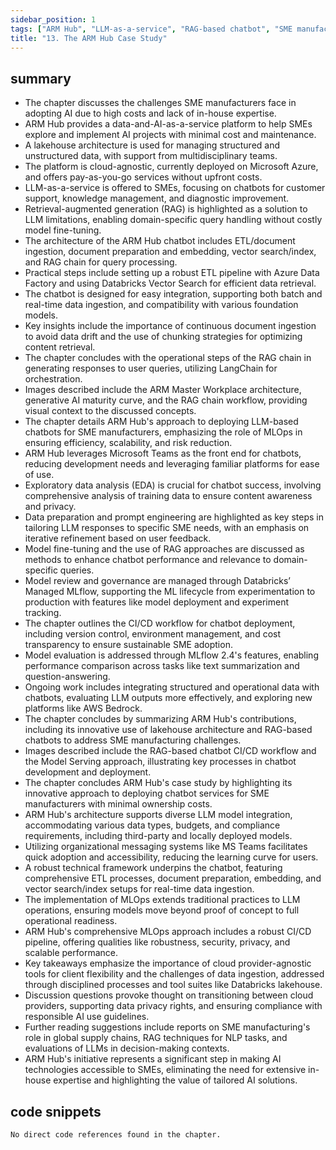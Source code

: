```yaml
---
sidebar_position: 1
tags: ["ARM Hub", "LLM-as-a-service", "RAG-based chatbot", "SME manufacturing", "Azure Databricks", "MLOps"]
title: "13. The ARM Hub Case Study"
---
```


## summary

- The chapter discusses the challenges SME manufacturers face in adopting AI due to high costs and lack of in-house expertise.
- ARM Hub provides a data-and-AI-as-a-service platform to help SMEs explore and implement AI projects with minimal cost and maintenance.
- A lakehouse architecture is used for managing structured and unstructured data, with support from multidisciplinary teams.
- The platform is cloud-agnostic, currently deployed on Microsoft Azure, and offers pay-as-you-go services without upfront costs.
- LLM-as-a-service is offered to SMEs, focusing on chatbots for customer support, knowledge management, and diagnostic improvement.
- Retrieval-augmented generation (RAG) is highlighted as a solution to LLM limitations, enabling domain-specific query handling without costly model fine-tuning.
- The architecture of the ARM Hub chatbot includes ETL/document ingestion, document preparation and embedding, vector search/index, and RAG chain for query processing.
- Practical steps include setting up a robust ETL pipeline with Azure Data Factory and using Databricks Vector Search for efficient data retrieval.
- The chatbot is designed for easy integration, supporting both batch and real-time data ingestion, and compatibility with various foundation models.
- Key insights include the importance of continuous document ingestion to avoid data drift and the use of chunking strategies for optimizing content retrieval.
- The chapter concludes with the operational steps of the RAG chain in generating responses to user queries, utilizing LangChain for orchestration.
- Images described include the ARM Master Workplace architecture, generative AI maturity curve, and the RAG chain workflow, providing visual context to the discussed concepts.
- The chapter details ARM Hub's approach to deploying LLM-based chatbots for SME manufacturers, emphasizing the role of MLOps in ensuring efficiency, scalability, and risk reduction.
- ARM Hub leverages Microsoft Teams as the front end for chatbots, reducing development needs and leveraging familiar platforms for ease of use.
- Exploratory data analysis (EDA) is crucial for chatbot success, involving comprehensive analysis of training data to ensure content awareness and privacy.
- Data preparation and prompt engineering are highlighted as key steps in tailoring LLM responses to specific SME needs, with an emphasis on iterative refinement based on user feedback.
- Model fine-tuning and the use of RAG approaches are discussed as methods to enhance chatbot performance and relevance to domain-specific queries.
- Model review and governance are managed through Databricks’ Managed MLflow, supporting the ML lifecycle from experimentation to production with features like model deployment and experiment tracking.
- The chapter outlines the CI/CD workflow for chatbot deployment, including version control, environment management, and cost transparency to ensure sustainable SME adoption.
- Model evaluation is addressed through MLflow 2.4's features, enabling performance comparison across tasks like text summarization and question-answering.
- Ongoing work includes integrating structured and operational data with chatbots, evaluating LLM outputs more effectively, and exploring new platforms like AWS Bedrock.
- The chapter concludes by summarizing ARM Hub's contributions, including its innovative use of lakehouse architecture and RAG-based chatbots to address SME manufacturing challenges.
- Images described include the RAG-based chatbot CI/CD workflow and the Model Serving approach, illustrating key processes in chatbot development and deployment.
- The chapter concludes ARM Hub's case study by highlighting its innovative approach to deploying chatbot services for SME manufacturers with minimal ownership costs.
- ARM Hub's architecture supports diverse LLM model integration, accommodating various data types, budgets, and compliance requirements, including third-party and locally deployed models.
- Utilizing organizational messaging systems like MS Teams facilitates quick adoption and accessibility, reducing the learning curve for users.
- A robust technical framework underpins the chatbot, featuring comprehensive ETL processes, document preparation, embedding, and vector search/index setups for real-time data ingestion.
- The implementation of MLOps extends traditional practices to LLM operations, ensuring models move beyond proof of concept to full operational readiness.
- ARM Hub's comprehensive MLOps approach includes a robust CI/CD pipeline, offering qualities like robustness, security, privacy, and scalable performance.
- Key takeaways emphasize the importance of cloud provider-agnostic tools for client flexibility and the challenges of data ingestion, addressed through disciplined processes and tool suites like Databricks lakehouse.
- Discussion questions provoke thought on transitioning between cloud providers, supporting data privacy rights, and ensuring compliance with responsible AI use guidelines.
- Further reading suggestions include reports on SME manufacturing's role in global supply chains, RAG techniques for NLP tasks, and evaluations of LLMs in decision-making contexts.
- ARM Hub's initiative represents a significant step in making AI technologies accessible to SMEs, eliminating the need for extensive in-house expertise and highlighting the value of tailored AI solutions.

## code snippets
```
No direct code references found in the chapter.
```
